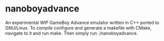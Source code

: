# nanoboyadvance
An experimental WIP GameBoy Advance emulator written in C++ ported to GNU/Linux.
To compile configure and generate a makefile with CMake, navigate to it and run make. Then simply run ./nanoboyadvance.
